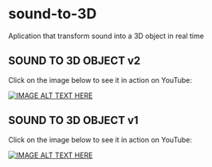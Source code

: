 # sound-to-3D
Aplication that transform sound into a 3D object in real time 

## SOUND TO 3D OBJECT v2 
Click on the image below to see it in action on YouTube:


[![IMAGE ALT TEXT HERE](http://img.youtube.com/vi/M0iwmN1WetE/0.jpg)](http://www.youtube.com/watch?v=M0iwmN1WetE)



## SOUND TO 3D OBJECT v1
Click on the image below to see it in action on YouTube:


[![IMAGE ALT TEXT HERE](http://img.youtube.com/vi/hTGj-nzCDVs/0.jpg)](http://www.youtube.com/watch?v=hTGj-nzCDVs)
